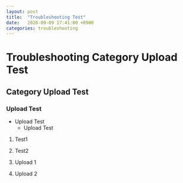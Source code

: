 ```yaml
---
layout: post
title:  "Troubleshooting Test"
date:   2020-09-09 17:41:00 +0900
categories: troubleshooting
---
```


# Troubleshooting Category Upload Test
## Category Upload Test
### Upload Test
- Upload Test
    - Upload Test
1. Test1
2. Test2

1. Upload 1
2. Upload 2